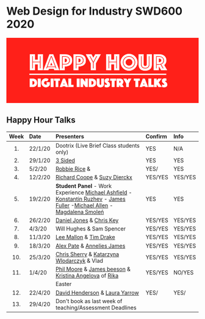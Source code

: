 # Web Design for Industry SWD600 2020

![Happy Hour Banner](repo_images/new_hh_logo_2020.png)

## Happy Hour Talks


| Week | Date	      | Presenters                                                                   | Confirm | Info  |     
|:----:|:---------|:-------------------------------------------------------------------------------|:--------|:------|
| 1.   | 22/1/20  | Dootrix (Live Brief Class students only)                                       | YES     | N/A   |
| 2.   | 29/1/20  |[3 Sided](https://3sidedcube.com/)                                              | YES     | YES   |
| 3.   | 5/2/20   |[Robbie Rice](https://www.linkedin.com/in/robertjonrice/) &           | YES/  | YES   |
| 4.   | 12/2/20  |[Richard Coope](https://www.linkedin.com/in/richardcoope/) & [Suzy Dierckx](https://www.linkedin.com/in/suzy-dierckx/)                                                        | YES/YES |YES/YES|
| 5.   | 19/2/20  | **Student Panel** - Work Experience [Michael Ashfield](https://www.linkedin.com/in/michael-ashfield-261312151) - [Konstantin Ruzhev](https://www.linkedin.com/in/konstantinruzhev) - [James Fuller](https://www.linkedin.com/in/james-fuller-36318417) -[Michael Allen](https://www.linkedin.com/in/mike-allen-a4801a140) - [Magdalena Smoleń](https://www.linkedin.com/in/magdalena-smolen) | YES     |YES    |
| 6.   | 26/2/20  | [Daniel Jones](https://www.linkedin.com/in/daniel-jones-52a61738/) & [Chris Key](https://www.linkedin.com/in/cdckey/)                            | YES/YES    |YES/YES   |
| 7.   | 4/3/20   | Will Hughes & Sam Spencer                | YES/YES  | YES/YES  |
| 8.   | 11/3/20  | [Lee Mallon](https://www.linkedin.com/in/leemallon/) & [Tim Drake](https://www.linkedin.com/in/mrtimdrake/)                                                          | YES/YES | YES/YES   |
| 9.   | 18/3/20  | [Alex Pate](https://www.linkedin.com/in/alexjpate/) & [Annelies James](https://www.linkedin.com/in/anneliesjames/)          | YES/YES  | YES/YES  |
| 10.  | 25/3/20  | [Chris Sherry](https://www.linkedin.com/in/chris-sherry-ab091721/) & [Katarzyna Wlodarczyk](https://www.linkedin.com/in/katwlodarczyk/) & Vlad      | YES/YES  | YES/YES   |
| 11.  | 1/4/20   | [Phil Moore](https://www.linkedin.com/in/philip-moore-22666540/) & [James beeson](https://www.linkedin.com/in/jamesabeeson/) & [Kristina Angelova](https://www.linkedin.com/in/kangelova/) of [Rika](https://rika.digital/)         | YES/YES    | NO/YES   |
|      | 			    | Easter                                                                         |         |       |
| 12.  | 22/4/20  | [David Henderson](https://www.linkedin.com/in/dhendo/) & [Laura Yarrow](https://www.linkedin.com/in/laura-yarrow/)                        | YES/    |YES/   |
| 13.  | 29/4/20  | Don't book as last week of teaching/Assessment Deadlines                       |         |       | 




